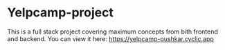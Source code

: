 # Yelpcamp-project

This is a full stack project covering maximum concepts from bith frontend and backend. You can view it here:
https://yelpcamp-pushkar.cyclic.app

